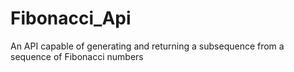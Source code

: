 # Fibonacci_Api
An API capable of generating and returning a subsequence from a sequence of Fibonacci numbers
